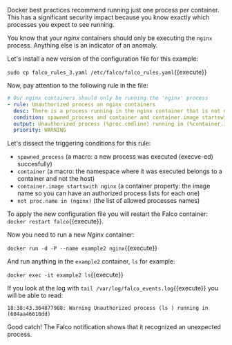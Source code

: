 Docker best practices recommend running just one process per container. This has a significant security impact because you know exactly which processes you expect to see running.

You know that your _nginx_ containers should only be executing the `nginx` process. Anything else is an indicator of an anomaly.

Let's install a new version of the configuration file for this example:

`sudo cp falco_rules_3.yaml /etc/falco/falco_rules.yaml`{{execute}}

Now, pay attention to the following rule in the file:

```yaml
# Our nginx containers should only be running the 'nginx' process
- rule: Unauthorized process on nginx containers
  desc: There is a process running in the nginx container that is not described in the template
  condition: spawned_process and container and container.image startswith nginx and not proc.name in (nginx)
  output: Unauthorized process (%proc.cmdline) running in (%container.id)
  priority: WARNING
```

Let's dissect the triggering conditions for this rule:

- `spawned_process` (a macro: a new process was executed (execve-ed) succesfully)
- `container` (a macro: the namespace where it was executed belongs to a container and not the host)
- `container.image startswith nginx` (a container property: the image name so you can have an authorized process lists for each one)
- `not proc.name in (nginx)` (the list of allowed processes names)

To apply the new configuration file you will restart the Falco container: `docker restart falco`{{execute}}.

Now you need to run a new _Nginx_ container:

`docker run -d -P --name example2 nginx`{{execute}}

And run anything in the `example2` container, `ls` for example:

`docker exec -it example2 ls`{{execute}}

If you look at the log with `tail /var/log/falco_events.log`{{execute}} you will be able to read:

```log
18:38:43.364877988: Warning Unauthorized process (ls ) running in (604aa46610dd)
```

Good catch! The Falco notification shows that it recognized an unexpected process.
